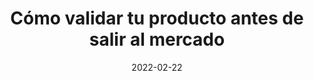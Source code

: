 ---
episode: 32
date: "2022-02-22"
title: Cómo validar tu producto antes de salir al mercado
guest: Courtney McClogan
business: Runa
category: Founder
description: En esta ocasión platicamos con Courtney McColgan, CEO y confundadora de Runa, la startup de nómina de México. Platicamos sobre oportunidades de negocio, la importancia de hacer tu tarea antes de bajar capital y como validar tu producto antes de salir al mercado. 
---
